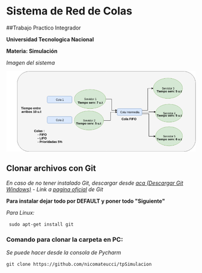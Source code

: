 # Sistema de Red de Colas


##Trabajo Practico Integrador


**Universidad Tecnologica Nacional**

**Materia: Simulación**

_Imagen del sistema_

![Imagen del Sistema](assets/img/TPSimulacion.png)

## Clonar archivos con Git

_En caso de no tener instalado Git, descargar desde 
[aca (Descargar Git Windows)](https://git-scm.com/download/win) - Link a [pagina oficial](https://git-scm.com/downloads) de Git_

**Para instalar dejar todo por DEFAULT y poner todo "Siguiente"**

_Para Linux:_
```
 sudo apt-get install git
```

### Comando para clonar la carpeta en PC:

_Se puede hacer desde la consola de Pycharm_

```
git clone https://github.com/nicomateucci/tpSimulacion
```